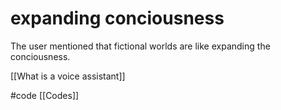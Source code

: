 # expanding conciousness
The user mentioned that fictional worlds are like expanding the conciousness.

[[What is a voice assistant]]

#code [[Codes]] 